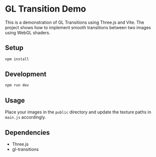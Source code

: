 # GL Transition Demo

This is a demonstration of GL Transitions using Three.js and Vite. The project shows how to implement smooth transitions between two images using WebGL shaders.

## Setup

```bash
npm install
```

## Development

```bash
npm run dev
```

## Usage

Place your images in the `public` directory and update the texture paths in `main.js` accordingly.

## Dependencies

- Three.js
- gl-transitions
